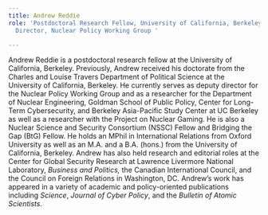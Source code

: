 ```yaml
---
title: Andrew Reddie
role: 'Postdoctoral Research Fellow, University of California, Berkeley and Deputy
  Director, Nuclear Policy Working Group '

---
```

Andrew Reddie is a postdoctoral research fellow at the University of California, Berkeley. Previously, Andrew received his doctorate from the Charles and Louise Travers Department of Political Science at the University of California, Berkeley. He currently serves as deputy director for the Nuclear Policy Working Group and as a researcher for the Department of Nuclear Engineering, Goldman School of Public Policy, Center for Long-Term Cybersecurity, and Berkeley Asia-Pacific Study Center at UC Berkeley as well as a researcher with the Project on Nuclear Gaming. He is also a Nuclear Science and Security Consortium (NSSC) Fellow and Bridging the Gap (BtG) Fellow. He holds an MPhil in International Relations from Oxford University as well as an M.A. and a B.A. (hons.) from the University of California, Berkeley. Andrew has also held research and editorial roles at the Center for Global Security Research at Lawrence Livermore National Laboratory, _Business and Politics,_ the Canadian International Council, and the Council on Foreign Relations in Washington, DC. Andrew’s work has appeared in a variety of academic and policy-oriented publications including _Science_, _Journal of Cyber Policy_, and the _Bulletin of Atomic Scientists._